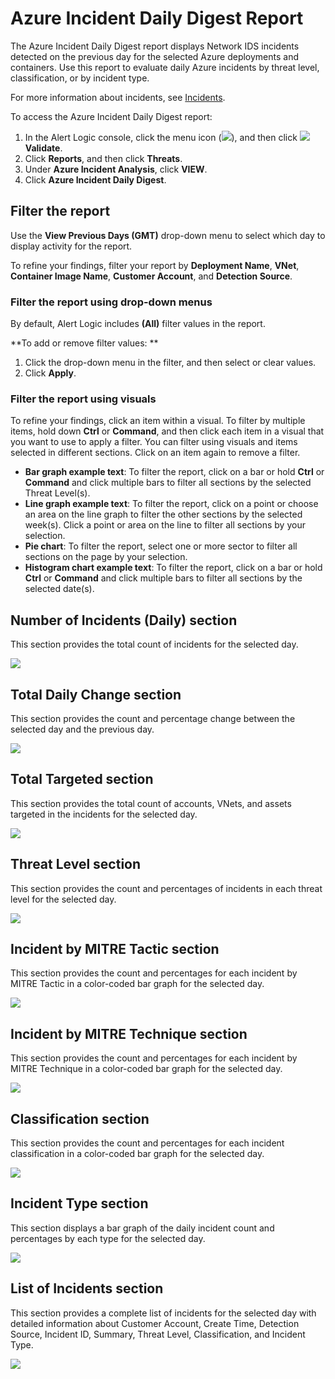 # Azure Incident Daily Digest Report

The Azure Incident Daily Digest report displays Network IDS incidents detected on the previous day for the selected Azure deployments and containers. Use this report to evaluate daily Azure incidents by threat level, classification, or by incident type.

For more information about incidents, see [Incidents](../../../incidents.md).

To access the Azure Incident Daily Digest report:

1. In the Alert Logic console, click the menu icon (![](../../../../Resources/Images/dashboard/menu-icon.png)), and then click ![](../../../../Resources/Images/dashboard/validate-icon.png)**Validate**.
2. Click **Reports**, and then click **Threats**.
3. Under **Azure Incident Analysis**, click **VIEW**.
4. Click **Azure Incident Daily Digest**.

## Filter the report

Use the **View Previous Days (GMT)** drop-down menu to select which day to display activity for the report.

To refine your findings, filter your report by **Deployment Name**, **VNet**, **Container Image Name**, **Customer Account**, and **Detection Source**.

### Filter the report using drop-down menus

By default, Alert Logic includes **(All)** filter values in the report.

**To add or remove filter values: **

1. Click the drop-down menu in the filter, and then select or clear values.
2. Click **Apply**.

### Filter the report using visuals

To refine your findings, click an item within a visual. To filter by multiple items, hold down **Ctrl** or **Command**, and then click each item in a visual that you want  to use to apply a filter. You can filter using visuals and items  selected in different sections. Click on an item again to remove a filter.

* **Bar graph example text**: To filter the report, click on a bar or hold **Ctrl** or **Command** and click  multiple bars to filter all sections by the selected Threat Level(s).
* **Line graph example text**: To filter the report, click on a point or choose an area on the line graph to filter the other sections by the selected week(s). Click a point or area on the line to filter all sections by your selection.
* **Pie chart**: To filter the report, select one or more sector to filter all sections on the page by your selection.
* **Histogram chart example text**: To filter the report, click on a bar or hold **Ctrl** or **Command** and click  multiple bars to filter all sections by the selected date(s).

## Number of Incidents (Daily) section

This section provides the total count of  incidents for the selected day.

![](../../../../Resources/Images/Reports/AWS-incident-analysis/number-incidents.png)

## Total Daily Change section

This section provides the count and percentage change between the selected day and the previous day.

![](../../../../Resources/Images/Reports/AWS-incident-analysis/daily-change.png)

## Total Targeted section

This section provides the total count of accounts, VNets, and assets targeted in the incidents for the selected day.

![](../../../../Resources/Images/Reports/Azure-incident-analysis/total-targeted.png)

## Threat Level section

This section provides the count and percentages of incidents in each threat level for the selected day.

![](../../../../Resources/Images/Reports/incident-daily-digest/threat-level-daily.PNG)

## Incident by MITRE Tactic section

This section provides the count and percentages for each incident by MITRE Tactic in a color-coded bar graph for the selected day.

![](../../../../Resources/Images/Reports/incident-daily-digest/incident-MITRE-tactic.png)

## Incident by MITRE Technique section

This section provides the count and percentages for each incident by MITRE Technique in a color-coded bar graph for the selected day.

![](../../../../Resources/Images/Reports/incident-daily-digest/incident-MITRE-technique.png)

## Classification section

This section provides the count and percentages for each incident classification in a color-coded bar graph for the selected day.

![](../../../../Resources/Images/Reports/incident-daily-digest/classification-daily.PNG)

## Incident Type section

This section displays a bar graph of the daily incident count and percentages by each type for the selected day.

![](../../../../Resources/Images/Reports/incident-daily-digest/incident-type-daily.PNG)

## List of Incidents section

This section provides a complete list of incidents for the selected day with detailed information about Customer Account, Create Time, Detection Source, Incident ID, Summary, Threat Level, Classification, and Incident Type.

![](../../../../Resources/Images/Reports/incident-daily-digest/incident-list.png)
